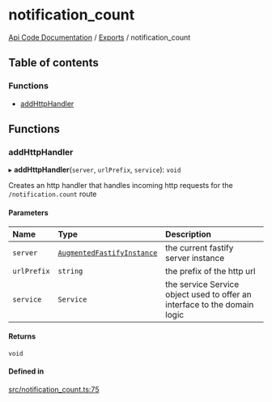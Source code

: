# notification\_count
 
[Api Code Documentation](../README.md) / [Exports](../modules.md) / notification\_count

## Table of contents

### Functions

- [addHttpHandler](notification_count.md#addhttphandler)

## Functions

### addHttpHandler

▸ **addHttpHandler**(`server`, `urlPrefix`, `service`): `void`

Creates an http handler that handles incoming http requests for the `/notification.count` route

#### Parameters

| Name | Type | Description |
| :------ | :------ | :------ |
| `server` | [`AugmentedFastifyInstance`](../interfaces/types.AugmentedFastifyInstance.md) | the current fastify server instance |
| `urlPrefix` | `string` | the prefix of the http url |
| `service` | `Service` | the service Service object used to offer an interface to the domain logic |

#### Returns

`void`

#### Defined in

[src/notification_count.ts:75](https://github.com/openkfw/TruBudget/blob/1602d8b/api/src/notification_count.ts#L75)
